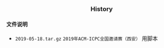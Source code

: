 <h3 align='center'> History </h3>

#### 文件说明

- `2019-05-18.tar.gz`
    `2019年ACM-ICPC全国邀请赛（西安）` 用脚本
